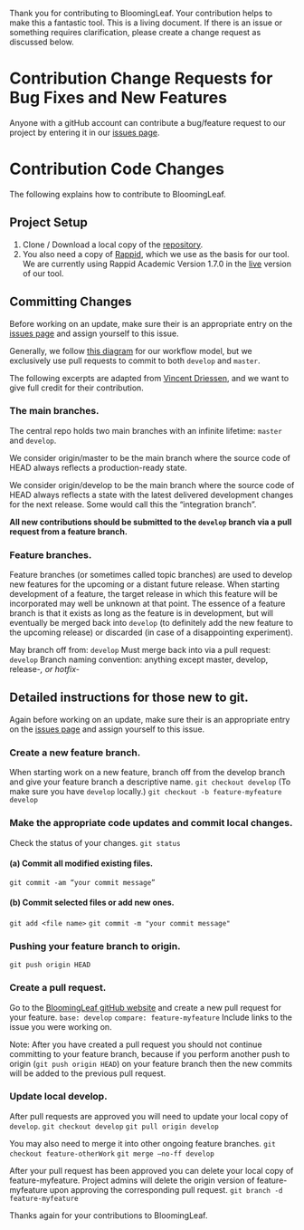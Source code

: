 Thank you for contributing to BloomingLeaf. Your contribution helps to make this a fantastic tool. This is a living document. If there is an issue or something requires clarification, please create a change request as discussed below.

# Contribution Change Requests for Bug Fixes and New Features
Anyone with a gitHub account can contribute a bug/feature request to our project by entering it in our [issues page](https://github.com/amgrubb/BloomingLeaf/issues).

# Contribution Code Changes
The following explains how to contribute to BloomingLeaf. 

## Project Setup
1. Clone / Download a local copy of the [repository](https://github.com/amgrubb/BloomingLeaf).
2. You also need a copy of [Rappid](https://www.jointjs.com/), which we use as the basis for our tool. We are currently using Rappid Academic Version 1.7.0 in the [live](http://www.cs.utoronto.ca/~amgrubb/leaf-blooming-ui) version of our tool.

## Committing Changes
Before working on an update, make sure their is an appropriate entry on the [issues page](https://github.com/amgrubb/BloomingLeaf/issues) and assign yourself to this issue.

Generally, we follow [this diagram](http://nvie.com/files/Git-branching-model.pdf) for our workflow model, but we exclusively use pull requests to commit to both `develop` and `master`.

The following excerpts are adapted from [Vincent Driessen](http://nvie.com/posts/a-successful-git-branching-model/), and we want to give full credit for their contribution.

### The main branches. 
The central repo holds two main branches with an infinite lifetime: `master` and `develop`.

We consider origin/master to be the main branch where the source code of HEAD always reflects a production-ready state.

We consider origin/develop to be the main branch where the source code of HEAD always reflects a state with the latest delivered development changes for the next release. Some would call this the “integration branch”. 

**All new contributions should be submitted to the `develop` branch via a pull request from a feature branch.**

### Feature branches.
Feature branches (or sometimes called topic branches) are used to develop new features for the upcoming or a distant future release. When starting development of a feature, the target release in which this feature will be incorporated may well be unknown at that point. The essence of a feature branch is that it exists as long as the feature is in development, but will eventually be merged back into `develop` (to definitely add the new feature to the upcoming release) or discarded (in case of a disappointing experiment).

May branch off from: `develop`
Must merge back into via a pull request: `develop`
Branch naming convention: anything except master, develop, release-*, or hotfix-*

## Detailed instructions for those new to git.
Again before working on an update, make sure their is an appropriate entry on the [issues page](https://github.com/amgrubb/BloomingLeaf/issues) and assign yourself to this issue.

### Create a new feature branch.
When starting work on a new feature, branch off from the develop branch and give your feature branch a descriptive name.
`git checkout develop`             (To make sure you have `develop` locally.)
`git checkout -b feature-myfeature develop`

### Make the appropriate code updates and commit local changes.
Check the status of your changes.
`git status`

#### (a) Commit all modified existing files.
`git commit -am “your commit message”`

#### (b) Commit selected files or add new ones.
`git add <file name>`
`git commit -m "your commit message"`

### Pushing your feature branch to origin.
`git push origin HEAD`

### Create a pull request.
Go to the [BloomingLeaf gitHub website](https://github.com/amgrubb/BloomingLeaf) and create a new pull request for your feature.
`base: develop`
`compare: feature-myfeature`
Include links to the issue you were working on.

Note: After you have created a pull request you should not continue committing to your feature branch, because if you perform another push to origin (`git push origin HEAD`) on your feature branch then the new commits will be added to the previous pull request.

### Update local develop.
After pull requests are approved you will need to update your local copy of `develop`.
`git checkout develop`
`git pull origin develop`

You may also need to merge it into other ongoing feature branches.
`git checkout feature-otherWork`
`git merge —no-ff develop`

After your pull request has been approved you can delete your local copy of feature-myfeature. Project admins will delete the origin version of feature-myfeature upon approving the corresponding pull request.
`git branch -d feature-myfeature`

Thanks again for your contributions to BloomingLeaf.
